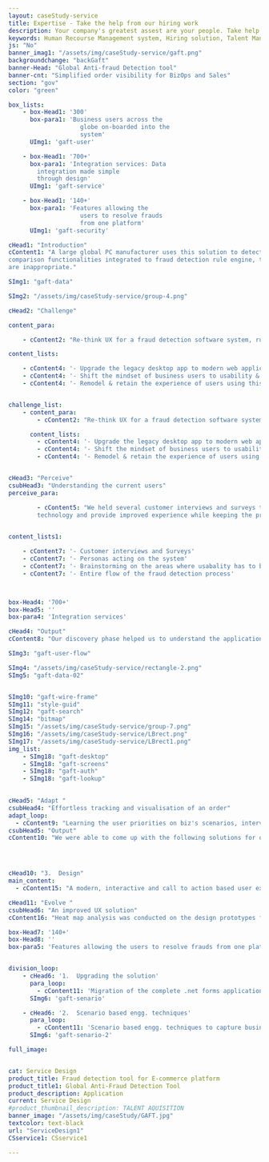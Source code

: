 ```yaml
---
layout: caseStudy-service
title: Expertise - Take the help from our hiring work
description: Your company's greatest assest are your people. Take help our hiring experts to recruit the best desired talents.
keywords: Human Recourse Management system, Hiring solution, Talent Management Software, Application Tracking System, AI-Enabled, Recruitment Management software, recruitment system, Talent CRM, HR Software, Bangalore, India
js: "No"
banner_imag1: "/assets/img/caseStudy-service/gaft.png"
backgroundchange: "backGaft"
banner-Head: "Global Anti-fraud Detection tool"
banner-cnt: "Simplified order visibility for BizOps and Sales"
section: "gov"
color: "green"

box_lists:
    - box-Head1: '300'
      box-para1: 'Business users across the
                    globe on-boarded into the
                    system'
      UImg1: 'gaft-user'

    - box-Head1: '700+'
      box-para1: 'Integration services: Data
        integration made simple
        through design'
      UImg1: 'gaft-service'

    - box-Head1: '140+'
      box-para1: 'Features allowing the
                    users to resolve frauds
                    from one platform'
      UImg1: 'gaft-security'

cHead1: "Introduction"
cContent1: "A large global PC manufacturer uses this solution to detect e-commerce frauds, dubious monetary transactions & geo trade compliance. This application contains complex search and
comparison functionalities integrated to fraud detection rule engine, to flag transactions that
are inappropriate."

SImg1: "gaft-data"

SImg2: "/assets/img/caseStudy-service/group-4.png"

cHead2: "Challenge"

content_para:

    - cContent2: "Re-think UX for a fraud detection software system, run actively till date by a global tech giant that is still functional from last 20 years."

content_lists:

    - cContent4: '- Upgrade the legacy desktop app to modern web application'
    - cContent4: '- Shift the mindset of business users to usability & minimalism aspects'
    - cContent4: '- Remodel & retain the experience of users using this 20 yr. old app'


challenge_list:
    - content_para:
        - cContent2: "Re-think UX for a fraud detection software system, run actively till date by a global tech giant that is still functional from last 20 years."

      content_lists:
        - cContent4: '- Upgrade the legacy desktop app to modern web application'
        - cContent4: '- Shift the mindset of business users to usability & minimalism aspects'
        - cContent4: '- Remodel & retain the experience of users using this 20 yr. old app'


cHead3: "Perceive"
csubHead3: "Understanding the current users"
perceive_para:

        - cContent5: "We held several customer interviews and surveys to understand the pros and cons of the existing application. We needed the data to re-imagine this legacy native app before migrating to
        technology and provide improved experience while keeping the process intact."
       

content_lists1:

    - cContent7: '- Customer interviews and Surveys'
    - cContent7: '- Personas acting on the system'
    - cContent7: '- Brainstorming on the areas where usabality has to be improved '
    - cContent7: '- Entire flow of the fraud detection process'



box-Head4: '700+'
box-Head5: ''
box-para4: 'Integration services'

cHead4: "Output"
cContent8: "Our discovery phase helped us to understand the application in and out, so that we could come up with a better experience. We conceptualized a fresh look on how the app should be designed and navigate. We finalized on various patterns, while retaining user sensibility to the legacy app."

SImg3: "gaft-user-flow"

SImg4: "/assets/img/caseStudy-service/rectangle-2.png"
SImg5: "gaft-data-02"


SImg10: "gaft-wire-frame"
SImg11: "style-guid"
SImg12: "gaft-search"
SImg14: "bitmap"
SImg15: "/assets/img/caseStudy-service/group-7.png"
SImg16: "/assets/img/caseStudy-service/LBrect.png"
SImg17: "/assets/img/caseStudy-service/LBrect1.png"
img_list:
    - SImg18: "gaft-desktop"
    - SImg18: "gaft-screens"
    - SImg18: "gaft-auth"
    - SImg18: "gaft-lookup"
    

cHead5: "Adapt "
csubHead4: "Effortless tracking and visualisation of an order"
adapt_loop:
  - cContent9: "Learning the user priorities on biz's scenarios, interviews with high frequency users to understand the pain-points, outcome based discussion on the scenarios to draw insights and achieve call to action for every user scenarios reducing to 2 - 3 clicks."
csubHead5: "Output"
cContent10: "We were able to come up with the following solutions for our customers:"




cHead10: "3.  Design"
main_content:
  - cContent15: "A modern, interactive and call to action based user experience."

cHead11: "Evolve "
csubHead6: "An improved UX solution"
cContent16: "Heat map analysis was conducted on the design prototypes for validation with the business users. Over few iterations, we were able to achieve the desired outcome for the multi-user system by retaining the old world charm with applied UX principles and methods at scale. "

box-Head7: '140+'
box-Head8: ''
box-para5: 'Features allowing the users to resolve frauds from one platform'


division_loop:
    - cHead6: '1.  Upgrading the solution'
      para_loop:
        - cContent11: 'Migration of the complete .net forms application to a cloud based solution while keeping all the 700+ integration services intact.'
      SImg6: 'gaft-senario'

    - cHead6: '2.  Scenario based engg. techniques'
      para_loop:
        - cContent11: 'Scenario based engg. techniques to capture business outcomes.'
      SImg6: 'gaft-senario-2'

full_image:


cat: Service Design
product_title: Fraud detection tool for E-commerce platform
product_title1: Global Anti-Fraud Detection Tool
product_description: Application
current: Service Design
#product_thumbnail_description: TALENT AQUISITION
banner_image: "/assets/img/caseStudy/GAFT.jpg"
textcolor: text-black
url: "ServiceDesign1"
CSservice1: CSservice1

---
```


